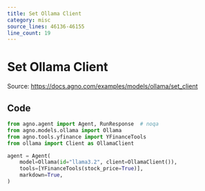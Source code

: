 ```yaml
---
title: Set Ollama Client
category: misc
source_lines: 46136-46155
line_count: 19
---
```


# Set Ollama Client
Source: https://docs.agno.com/examples/models/ollama/set_client



## Code

```python cookbook/models/ollama/set_client.py
from agno.agent import Agent, RunResponse  # noqa
from agno.models.ollama import Ollama
from agno.tools.yfinance import YFinanceTools
from ollama import Client as OllamaClient

agent = Agent(
    model=Ollama(id="llama3.2", client=OllamaClient()),
    tools=[YFinanceTools(stock_price=True)],
    markdown=True,
)


